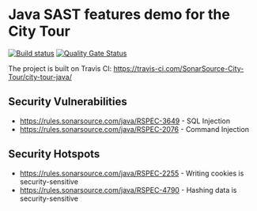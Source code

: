 # Java SAST features demo for the City Tour

[![Build status](https://travis-ci.com/SonarSource-City-Tour/city-tour-java.svg?branch=feature%2Fsecurity)](https://travis-ci.com/SonarSource-City-Tour/city-tour-java/branches) [![Quality Gate Status](https://next.sonarqube.com/sonarqube/api/project_badges/measure?project=com.sonarsource%3Acitytour2019-java&metric=alert_status)](https://next.sonarqube.com/sonarqube/dashboard?id=com.sonarsource%3Acitytour2019-java)

The project is built on Travis CI: https://travis-ci.com/SonarSource-City-Tour/city-tour-java/

## Security Vulnerabilities

* https://rules.sonarsource.com/java/RSPEC-3649 - SQL Injection
* https://rules.sonarsource.com/java/RSPEC-2076 - Command Injection

## Security Hotspots

* https://rules.sonarsource.com/java/RSPEC-2255 - Writing cookies is security-sensitive
* https://rules.sonarsource.com/java/RSPEC-4790 - Hashing data is security-sensitive

